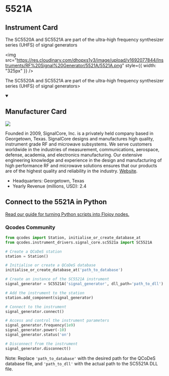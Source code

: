 
# 5521A

## Instrument Card

<div className="flex">

<div>

The SC5520A and SC5521A are part of the ultra-high frequency synthesizer series (UHFS) of signal generators

</div>

<img src="https://res.cloudinary.com/dhopxs1y3/image/upload/v1692077844/Instruments/RF%20Signal%20Generator/5521A/5521A.png" style={{ width: "325px" }} />

</div>

The SC5520A and SC5521A are part of the ultra-high frequency synthesizer series (UHFS) of signal generators>

<details open>
<summary><h2>Manufacturer Card</h2></summary>

<img src="https://res.cloudinary.com/dhopxs1y3/image/upload/v1691786339/Instruments/Vendor%20Logos/Signalcore.jpg.png" />

Founded in 2009, SignalCore, Inc. is a privately held company based in Georgetown, Texas. SignalCore designs and manufactures high quality, instrument grade RF and microwave subsystems. We serve customers worldwide in the industries of measurement, communications, aerospace, defense, academia, and electronics manufacturing. Our extensive engineering knowledge and experience in the design and manufacturing of high performance RF and microwave solutions ensures that our products are of the highest quality and reliability in the industry. <a href="https://www.signalcore.com/">Website</a>.

<ul>
  <li>Headquarters: Georgetown, Texas</li>
  <li>Yearly Revenue (millions, USD): 2.4</li>
</ul>
</details>

## Connect to the 5521A in Python

[Read our guide for turning Python scripts into Flojoy nodes.](https://docs.flojoy.ai/custom-nodes/creating-custom-node/)


### Qcodes Community

```python
from qcodes import Station, initialise_or_create_database_at
from qcodes.instrument_drivers.signal_core.sc5521a import SC5521A

# Create a QCoDeS station
station = Station()

# Initialise or create a QCoDeS database
initialise_or_create_database_at('path_to_database')

# Create an instance of the SC5521A instrument
signal_generator = SC5521A('signal_generator', dll_path='path_to_dll')

# Add the instrument to the station
station.add_component(signal_generator)

# Connect to the instrument
signal_generator.connect()

# Access and control the instrument parameters
signal_generator.frequency(1e9)
signal_generator.power(-10)
signal_generator.status('on')

# Disconnect from the instrument
signal_generator.disconnect()
```
Note: Replace `'path_to_database'` with the desired path for the QCoDeS database file, and `'path_to_dll'` with the actual path to the SC5521A DLL file.

